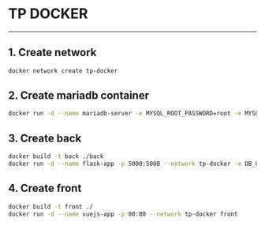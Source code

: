 # TP DOCKER

---

## 1. Create network

```bash
docker network create tp-docker
```

## 2. Create mariadb container

```bash
docker run -d --name mariadb-server -e MYSQL_ROOT_PASSWORD=root -e MYSQL_USER=guestuser -e MYSQL_PASSWORD=guestpassword --network tp-docker --volume ./init_db.sql:/docker-entrypoint-initdb.d/init_db.sql --volume mariadb-data:/var/lib/mysql mariadb:11 
```

## 3. Create back

```bash
docker build -t back ./back
docker run -d --name flask-app -p 5000:5000 --network tp-docker -e DB_USER=guestuser -e DB_PASSWORD=guestpassword back
```

## 4. Create front

```bash
docker build -t front ./
docker run -d --name vuejs-app -p 80:80 --network tp-docker front
```